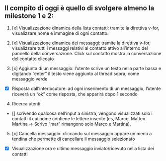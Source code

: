 ## Il compito di oggi è quello di svolgere almeno la milestone 1 e 2:

1. [x] Visualizzazione dinamica della lista contatti: tramite la direttiva v-for, visualizzare nome e immagine di ogni contatto.

2. [x] Visualizzazione dinamica dei messaggi: tramite la direttiva v-for, visualizzare tutti i messaggi relativi al contatto attivo all’interno del pannello della conversazione. Click sul contatto mostra la conversazione del contatto cliccato

3. [x] Aggiunta di un messaggio: l’utente scrive un testo nella parte bassa e digitando “enter” il testo viene aggiunto al thread sopra, come messaggio verde
- [x] Risposta dall’interlocutore: ad ogni inserimento di un messaggio, l’utente riceverà un “ok” come risposta, che apparirà dopo 1 secondo

4. Ricerca utenti: 
- [] scrivendo qualcosa nell’input a sinistra, vengono visualizzati solo i contatti il cui nome contiene le lettere inserite (es, Marco, Matteo Martina -> Scrivo
“mar” rimangono solo Marco e Martina).

5. [x] Cancella messaggio: cliccando sul messaggio appare un menu a tendina che permette di cancellare il messaggio selezionato
- [x] Visualizzazione ora e ultimo messaggio inviato/ricevuto nella lista dei contatti